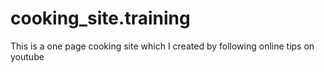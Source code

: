 # cooking_site.training
This is a one page cooking site which I created by following  online tips  on youtube
